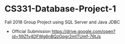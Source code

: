 # CS331-Database-Project-1
Fall 2018 Group Project using SQL Server and Java JDBC

- Official Submission
https://drive.google.com/open?id=1l9Zfv4DFWg6nBQzGpgr2mtTUmf-76tJs
